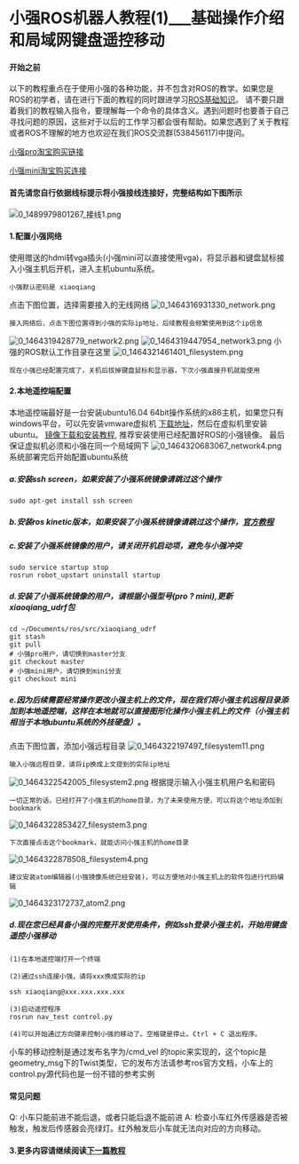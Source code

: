 # 小强ROS机器人教程(1)___基础操作介绍和局域网键盘遥控移动<br>
#### 开始之前
以下的教程重点在于使用小强的各种功能，并不包含对ROS的教学。如果您是ROS的初学者，请在进行下面的教程的同时跟进学习[ROS基础知识](http://community.bwbot.org/topic/223/ros%E5%9F%BA%E7%A1%80%E7%9F%A5%E8%AF%86)。 请不要只跟着我们的教程输入指令，要理解每一个命令的具体含义。遇到问题时也要善于自己寻找问题的原因，这些对于以后的工作学习都会很有帮助。如果您遇到了关于教程或者ROS不理解的地方也欢迎在我们ROS交流群(538456117)中提问。

[小强pro淘宝购买链接](https://item.taobao.com/item.htm?spm=a1z10.3-c.w4002-11026595879.16.HBNOO8&id=527426530377)

[小强mini淘宝购买连接](https://item.taobao.com/item.htm?spm=a230r.1.14.235.ArwA0q&id=546650875509&ns=1&abbucket=6#detail)


#### 首先请您自行依据线标提示将小强接线连接好，完整结构如下图所示

![0_1489979801267_接线1.png](http://community.bwbot.org/assets/uploads/files/1489979804868-%E6%8E%A5%E7%BA%BF1-resized.png) 

#### 1.配置小强网络
使用赠送的hdmi转vga插头(小强mini可以直接使用vga)，将显示器和键盘鼠标接入小强主机后开机，进入主机ubuntu系统。
```
小强默认密码是 xiaoqiang
```
点击下图位置，选择需要接入的无线网络
![0_1464316931330_network.png](http://community.bwbot.org/uploads/files/1464316951028-network.png) 
```
接入网络后，点击下图位置得到小强的实际ip地址，后续教程会频繁使用到这个ip信息
```
![0_1464319428779_network2.png](http://community.bwbot.org/uploads/files/1464319450670-network2.png) 
![0_1464319447954_network3.png](http://community.bwbot.org/uploads/files/1464319469663-network3.png)
小强的ROS默认工作目录在这里
![0_1464321461401_filesystem.png](http://community.bwbot.org/uploads/files/1464321481610-filesystem.png)  
```
现在小强已经配置完成了，关机后拔掉键盘鼠标和显示器，下次小强直接开机就能使用
```
#### 2.本地遥控端配置
本地遥控端最好是一台安装ubuntu16.04 64bit操作系统的x86主机，如果您只有windows平台，可以先安装vmware虚拟机 [下载地址](http://blog.sina.com.cn/s/blog_4549d6770102vxue.html)，然后在虚拟机里安装ubuntu。
[镜像下载和安装教程](http://community.bwbot.org/topic/232/%E8%93%9D%E9%B2%B8ros%E9%95%9C%E5%83%8F%E5%8F%91%E5%B8%83), 推荐安装使用已经配置好ROS的小强镜像。
最后保证虚拟机必须和小强在同一个局域网下
![0_1464320683067_network4.png](http://community.bwbot.org/uploads/files/1464320702765-network4.png) 
系统部署完后开始配置ubuntu系统
##### a.安装ssh screen，如果安装了小强系统镜像请跳过这个操作 
```
sudo apt-get install ssh screen
```
##### b.安装ros kinetic版本，如果安装了小强系统镜像请跳过这个操作，[官方教程](http://wiki.ros.org/kinetic/Installation/Ubuntu)
##### c.安装了小强系统镜像的用户，请关闭开机启动项，避免与小强冲突
```
sudo service startup stop
rosrun robot_upstart uninstall startup
```
##### d.安装了小强系统镜像的用户，请根据小强型号(pro ? mini),更新xiaoqiang_udrf包
```
cd ~/Documents/ros/src/xiaoqiang_udrf
git stash
git pull
# 小强pro用户，请切换到master分支
git checkout master
# 小强mini用户，请切换到mini分支
git checkout mini
```
##### e.因为后续需要经常操作更改小强主机上的文件，现在我们将小强主机远程目录添加到本地遥控端，这样在本地就可以直接图形化操作小强主机上的文件（小强主机相当于本地ubuntu系统的外挂硬盘）。
点击下图位置，添加小强远程目录
![0_1464322197497_filesystem11.png](http://community.bwbot.org/uploads/files/1464322217262-filesystem11.png)

```
输入小强远程目录，请将ip换成上文提到的实际ip地址
```
![0_1464322542005_filesystem2.png](http://community.bwbot.org/uploads/files/1464322561579-filesystem2.png)
根据提示输入小强主机用户名和密码
```
一切正常的话，已经打开了小强主机的home目录，为了未来使用方便，可以将这个地址添加到bookmark
```

![0_1464322853427_filesystem3.png](http://community.bwbot.org/uploads/files/1464322872915-filesystem3.png) 

```
下次直接点击这个bookmark，就能访问小强主机的home目录
```
![0_1464322878508_filesystem4.png](http://community.bwbot.org/uploads/files/1464322898071-filesystem4.png) 
```
建议安装atom编辑器(小强镜像系统已经安装)，可以方便地对小强主机上的软件包进行代码编辑
```
![0_1464323172737_atom2.png](http://community.bwbot.org/uploads/files/1464323192453-atom2.png) 
##### d.现在您已经具备小强的完整开发使用条件，例如ssh登录小强主机，开始用键盘遥控小强移动
```
(1)在本地遥控端打开一个终端

(2)通过ssh连接小强，请将xxx换成实际的ip

ssh xiaoqiang@xxx.xxx.xxx.xxx

(3)启动遥控程序
rosrun nav_test control.py

(4)可以开始通过方向键来控制小强的移动了。空格键是停止。Ctrl + C 退出程序。

```

小车的移动控制是通过发布名字为/cmd_vel 的topic来实现的，这个topic是geometry_msg下的Twist类型，它的发布方法请参考ros官方文档，小车上的control.py源代码也是一份不错的参考实例

#### 常见问题

Q: 小车只能前进不能后退，或者只能后退不能前进
A: 检查小车红外传感器是否被触发，触发后传感器会亮绿灯。红外触发后小车就无法向对应的方向移动。

#### 3.更多内容请继续阅读[下一篇教程](http://community.bwbot.org/topic/27/%E5%B0%8F%E5%BC%BAros%E6%9C%BA%E5%99%A8%E4%BA%BA%E6%95%99%E7%A8%8B-2-___%E8%93%9D%E9%B2%B8%E6%99%BA%E8%83%BD%E5%BC%80%E6%BA%90%E8%BD%AF%E4%BB%B6%E4%BB%93%E5%BA%93%E7%9A%84%E4%BD%BF%E7%94%A8%E5%92%8Cros%E5%BC%80%E6%9C%BA%E5%90%AF%E5%8A%A8%E4%BB%BB%E5%8A%A1%E7%9A%84%E9%85%8D%E7%BD%AE)
